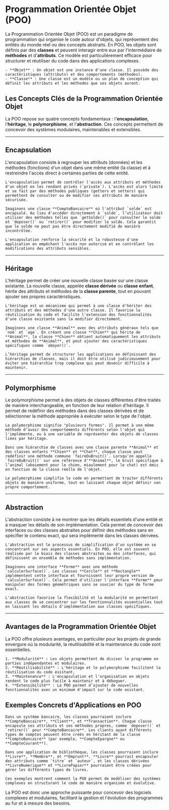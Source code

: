 # Programmation Orientée Objet (POO)

La Programmation Orientée Objet (POO) est un paradigme de programmation qui organise le code autour d'objets, qui représentent des entités du monde réel ou des concepts abstraits. En POO, les objets sont définis par des **classes** et peuvent interagir entre eux par l'intermédiaire de **méthodes** et d'**attributs**. Ce modèle est particulièrement efficace pour structurer et réutiliser du code dans des applications complexes.

```{admonition} Définition : Objets et Classes
- **Objet** : Un objet est une instance d'une classe. Il possède des caractéristiques (attributs) et des comportements (méthodes). 
- **Classe** : Une classe est un modèle ou un plan de conception qui définit les attributs et les méthodes que ses objets auront.
```

## Les Concepts Clés de la Programmation Orientée Objet

La POO repose sur quatre concepts fondamentaux : l'**encapsulation**, l'**héritage**, le **polymorphisme**, et l'**abstraction**. Ces concepts permettent de concevoir des systèmes modulaires, maintenables et extensibles.

---

## Encapsulation

L'encapsulation consiste à regrouper les attributs (données) et les méthodes (fonctions) d'un objet dans une même entité (la classe) et à restreindre l'accès direct à certaines parties de cette entité.

```{admonition} Définition : Encapsulation
L'encapsulation permet de contrôler l'accès aux attributs et méthodes d'un objet en les rendant privés (`private`). L'accès est alors limité et se fait par des méthodes publiques (getters et setters) qui permettent de consulter ou de modifier ces attributs de manière sécurisée.
```

```{admonition} Exemple
Imaginons une classe **CompteBancaire** où l'attribut `solde` est encapsulé. Au lieu d'accéder directement à `solde`, l’utilisateur doit utiliser des méthodes telles que `getSolde()` pour consulter le solde et `deposer()` ou `retirer()` pour modifier le solde. Cela garantit que le solde ne peut pas être directement modifié de manière incontrôlée.
```

```{admonition} Remarque
L'encapsulation renforce la sécurité et la robustesse d'une application en empêchant l'accès non autorisé et en contrôlant les modifications des attributs sensibles.
```

---

## Héritage

L'héritage permet de créer une nouvelle classe basée sur une classe existante. La nouvelle classe, appelée **classe dérivée** ou **classe enfant**, hérite des attributs et méthodes de la **classe parente**, tout en pouvant ajouter ses propres caractéristiques.

```{admonition} Définition : Héritage
L'héritage est un mécanisme qui permet à une classe d'hériter des attributs et des méthodes d'une autre classe. Il favorise la réutilisation du code et facilite l'extension des fonctionnalités d'une classe existante sans la modifier directement.
```

```{admonition} Exemple
Imaginons une classe **Animal** avec des attributs généraux tels que `nom` et `age`. En créant une classe **Chien** qui hérite de **Animal**, la classe **Chien** obtient automatiquement les attributs et méthodes de **Animal**, et peut ajouter des caractéristiques spécifiques comme `aboyer()`.
```

```{admonition} Remarque
L’héritage permet de structurer les applications en définissant des hiérarchies de classes, mais il doit être utilisé judicieusement pour éviter une hiérarchie trop complexe qui peut devenir difficile à maintenir.
```

---

## Polymorphisme

Le polymorphisme permet à des objets de classes différentes d'être traités de manière interchangeable, en fonction de leur relation d'héritage. Il permet de redéfinir des méthodes dans des classes dérivées et de sélectionner la méthode appropriée à exécuter selon le type de l'objet.

```{admonition} Définition : Polymorphisme
Le polymorphisme signifie "plusieurs formes". Il permet à une même méthode d’avoir des comportements différents selon l'objet qui l'implémente, ou à une variable de représenter des objets de classes liées par héritage.
```

```{admonition} Exemple
Dans une hiérarchie de classes avec une classe parente **Animal** et des classes enfants **Chien** et **Chat**, chaque classe peut redéfinir une méthode commune `faireDuBruit()`. Lorsqu'on appelle `faireDuBruit()` sur une référence d'**Animal**, le bruit spécifique à l’animal (aboiement pour le chien, miaulement pour le chat) est émis en fonction de la classe réelle de l'objet.
```

```{admonition} Remarque
Le polymorphisme simplifie le code en permettant de traiter différents objets de manière uniforme, tout en laissant chaque objet définir son propre comportement.
```

---

## Abstraction

L'abstraction consiste à ne montrer que les détails essentiels d'une entité et à masquer les détails de son implémentation. Cela permet de concevoir des interfaces ou des classes abstraites pour définir des méthodes sans en spécifier le contenu exact, qui sera implémenté dans les classes dérivées.

```{admonition} Définition : Abstraction
L'abstraction est le processus de simplification d'un système en se concentrant sur ses aspects essentiels. En POO, elle est souvent réalisée par le biais des classes abstraites ou des interfaces, qui définissent un ensemble de méthodes sans implémentation.
```

```{admonition} Exemple
Imaginons une interface **Forme** avec une méthode `calculerSurface()`. Les classes **Cercle** et **Rectangle** implémentent cette interface et fournissent leur propre version de `calculerSurface()`. Cela permet d'utiliser l'interface **Forme** pour manipuler des formes géométriques sans se soucier du type de forme exact.
```

```{admonition} Remarque
L'abstraction favorise la flexibilité et la modularité en permettant aux classes de se concentrer sur les fonctionnalités essentielles tout en laissant les détails d'implémentation aux classes spécifiques.
```

---

## Avantages de la Programmation Orientée Objet

La POO offre plusieurs avantages, en particulier pour les projets de grande envergure où la modularité, la réutilisabilité et la maintenance du code sont essentielles.

```{admonition} Avantages
1. **Modularité** : Les objets permettent de diviser le programme en parties indépendantes et modulaires.
2. **Réutilisabilité** : L'héritage et le polymorphisme facilitent la réutilisation du code existant.
3. **Maintenance** : L'encapsulation et l'organisation en objets rendent le code plus facile à maintenir et à déboguer.
4. **Extensibilité** : La POO permet d’ajouter de nouvelles fonctionnalités avec un minimum d'impact sur le code existant.
```

## Exemples Concrets d'Applications en POO

```{admonition} Exemple d'Application : Système de Gestion Bancaire
Dans un système bancaire, les classes pourraient inclure **CompteBancaire**, **Client**, et **Transaction**. Chaque classe encapsule ses attributs et ses méthodes propres, comme `deposer()` et `retirer()` pour **CompteBancaire**. Les clients ayant différents types de comptes peuvent être créés en héritant de la classe **CompteBancaire** (par exemple, **CompteEpargne** ou **CompteCourant**).
```

```{admonition} Exemple d'Application : Application de Gestion de Bibliothèque
Dans une application de bibliothèque, les classes pourraient inclure **Livre**, **Membre**, et **Emprunt**. **Livre** pourrait encapsuler des attributs comme `titre` et `auteur`, et les classes dérivées **LivreNumerique** et **LivrePapier** pourraient être créées pour gérer les différents types de livres.
```

```{admonition} Remarque
Ces exemples montrent comment la POO permet de modéliser des systèmes complexes en structurant le code de manière organisée et évolutive.
```

La POO est donc une approche puissante pour concevoir des logiciels complexes et modulaires, facilitant la gestion et l'évolution des programmes au fur et à mesure des besoins.
